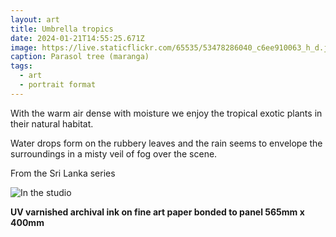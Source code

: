 ```yaml
---
layout: art
title: Umbrella tropics
date: 2024-01-21T14:55:25.671Z
image: https://live.staticflickr.com/65535/53478286040_c6ee910063_h_d.jpg
caption: Parasol tree (maranga)
tags:
  - art
  - portrait format
---
```

With the warm air dense with moisture we enjoy the tropical exotic plants in their natural habitat. 

Water drops form on the rubbery leaves and the rain seems to envelope the surroundings in a misty veil of fog over the scene.

From the Sri Lanka series

![In the studio](https://live.staticflickr.com/65535/53667243010_66ff7b3527_h_d.jpg "In the studio")

**UV varnished archival ink on fine art paper bonded to panel 565mm x 400mm**
